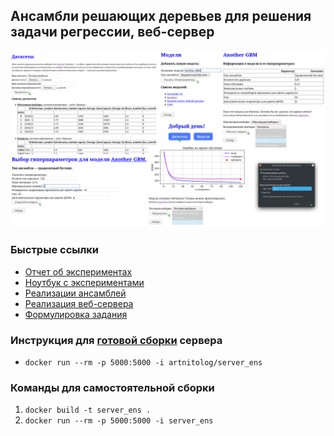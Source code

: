 ## Ансамбли решающих деревьев для решения задачи регрессии, веб-сервер
![demo](screens/demo.png)

### Быстрые ссылки
* [Отчет об экспериментах](experiments/report.pdf)
* [Ноутбук с экспериментами](experiments/experiments.ipynb)
* [Реализации ансамблей](ensembles/)
* [Реализация веб-сервера](app/)
* [Формулировка задания](task/task3.pdf)

### Инструкция для [готовой сборки](https://hub.docker.com/r/artnitolog/server_ens) сервера
* `docker run --rm -p 5000:5000 -i artnitolog/server_ens`

### Команды для самостоятельной сборки 
1. `docker build -t server_ens .`
2. `docker run --rm -p 5000:5000 -i server_ens`
